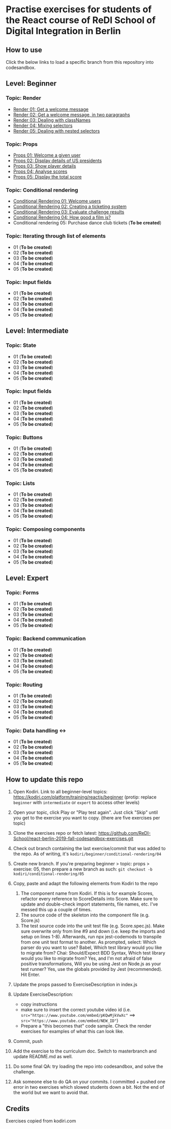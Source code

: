 # Practise exercises for students of the React course of ReDI School of Digital Integration in Berlin

## How to use

Click the below links to load a specific branch from this repository into codesandbox.

## Level: Beginner

### Topic: Render

- [Render 01: Get a welcome message](https://codesandbox.io/s/github/ReDI-School/react-berlin-2019-fall-codesandbox-exercises/tree/kodiri/beginner/render/01)
- [Render 02: Get a welcome message, in two paragraphs](https://codesandbox.io/s/github/ReDI-School/react-berlin-2019-fall-codesandbox-exercises/tree/kodiri/beginner/render/02)
- [Render 03: Dealing with classNames](https://codesandbox.io/s/github/ReDI-School/react-berlin-2019-fall-codesandbox-exercises/tree/kodiri/beginner/render/03)
- [Render 04: Mixing selectors](https://codesandbox.io/s/github/ReDI-School/react-berlin-2019-fall-codesandbox-exercises/tree/kodiri/beginner/render/04)
- [Render 05: Dealing with nested selectors](https://codesandbox.io/s/github/ReDI-School/react-berlin-2019-fall-codesandbox-exercises/tree/kodiri/beginner/render/05)

### Topic: Props

- [Props 01: Welcome a given user](https://codesandbox.io/s/github/ReDI-School/react-berlin-2019-fall-codesandbox-exercises/tree/kodiri/beginner/props/01)
- [Props 02: Display details of US presidents](https://codesandbox.io/s/github/ReDI-School/react-berlin-2019-fall-codesandbox-exercises/tree/kodiri/beginner/props/02)
- [Props 03: Show player details](https://codesandbox.io/s/github/ReDI-School/react-berlin-2019-fall-codesandbox-exercises/tree/kodiri/beginner/props/03)
- [Props 04: Analyse scores](https://codesandbox.io/s/github/ReDI-School/react-berlin-2019-fall-codesandbox-exercises/tree/kodiri/beginner/props/04)
- [Props 05: Display the total score](https://codesandbox.io/s/github/ReDI-School/react-berlin-2019-fall-codesandbox-exercises/tree/kodiri/beginner/props/05)

### Topic: Conditional rendering

- [Conditional Rendering 01: Welcome users](https://codesandbox.io/s/github/ReDI-School/react-berlin-2019-fall-codesandbox-exercises/tree/kodiri/beginner/conditional-rendering/01)
- [Conditional Rendering 02: Creating a ticketing system](https://codesandbox.io/s/github/ReDI-School/react-berlin-2019-fall-codesandbox-exercises/tree/kodiri/beginner/conditional-rendering/02)
- [Conditional Rendering 03: Evaluate challenge results](https://codesandbox.io/s/github/ReDI-School/react-berlin-2019-fall-codesandbox-exercises/tree/kodiri/beginner/conditional-rendering/03)
- [Conditional Rendering 04: How good a film is?](https://codesandbox.io/s/github/ReDI-School/react-berlin-2019-fall-codesandbox-exercises/tree/kodiri/beginner/conditional-rendering/04)
- Conditional rendering 05: Purchase dance club tickets (**To be created**)

### Topic: Iterating through list of elements

- 01 (**To be created**)
- 02 (**To be created**)
- 03 (**To be created**)
- 04 (**To be created**)
- 05 (**To be created**)

### Topic: Input fields

- 01 (**To be created**)
- 02 (**To be created**)
- 03 (**To be created**)
- 04 (**To be created**)
- 05 (**To be created**)

## Level: Intermediate

### Topic: State

- 01 (**To be created**)
- 02 (**To be created**)
- 03 (**To be created**)
- 04 (**To be created**)
- 05 (**To be created**)

### Topic: Input fields

- 01 (**To be created**)
- 02 (**To be created**)
- 03 (**To be created**)
- 04 (**To be created**)
- 05 (**To be created**)

### Topic: Buttons

- 01 (**To be created**)
- 02 (**To be created**)
- 03 (**To be created**)
- 04 (**To be created**)
- 05 (**To be created**)

### Topic: Lists

- 01 (**To be created**)
- 02 (**To be created**)
- 03 (**To be created**)
- 04 (**To be created**)
- 05 (**To be created**)

### Topic: Composing components

- 01 (**To be created**)
- 02 (**To be created**)
- 03 (**To be created**)
- 04 (**To be created**)
- 05 (**To be created**)

## Level: Expert

### Topic: Forms

- 01 (**To be created**)
- 02 (**To be created**)
- 03 (**To be created**)
- 04 (**To be created**)
- 05 (**To be created**)

### Topic: Backend communication

- 01 (**To be created**)
- 02 (**To be created**)
- 03 (**To be created**)
- 04 (**To be created**)
- 05 (**To be created**)

### Topic: Routing

- 01 (**To be created**)
- 02 (**To be created**)
- 03 (**To be created**)
- 04 (**To be created**)
- 05 (**To be created**)

### Topic: Data handling <->

- 01 (**To be created**)
- 02 (**To be created**)
- 03 (**To be created**)
- 04 (**To be created**)
- 05 (**To be created**)

## How to update this repo

1. Open Kodiri. Link to all beginner-level topics: https://kodiri.com/platform/training/reactjs/beginner (protip: replace `beginner` with `intermediate` or `expert` to access other levels)
2. Open your topic, click Play or "Play test again". Just click "Skip" until you get to the exercise you want to copy. (there are five exercises per topic)
3. Clone the exercises repo or fetch latest: https://github.com/ReDI-School/react-berlin-2019-fall-codesandbox-exercises.git
4. Check out branch containing the last exercise/commit that was added to the repo. As of writing, it's `kodiri/beginner/conditional-rendering/04`
5. Create new branch. If you're preparing beginner > topic: props > exercise: 05, then prepare a new branch as such: `git checkout -b kodiri/conditional-rendering/05`
6. Copy, paste and adapt the following elements from Kodiri to the repo
   1. The component name from Kodiri. If this is for example Scores, refactor every reference to ScoreDetails into Score. Make sure to update and double-check import statements, file names, etc. I've messed this up a couple of times.
   2. The source code of the skeleton into the component file (e.g. Score.js)
   3. The test source code into the unit test file (e.g. Score.spec.js). Make sure overwrite only from line #9 and down (i.e. keep the imports and setup on lines 1-8). Afterwards, run npx jest-codemods to transpile from one unit test format to another. As prompted, select: Which parser do you want to use? Babel, Which test library would you like to migrate from? Chai: Should/Expect BDD Syntax, Which test library would you like to migrate from? Yes, and I'm not afraid of false positive transformations, Will you be using Jest on Node.js as your test runner? Yes, use the globals provided by Jest (recommended). Hit Enter.
7. Update the props passed to ExerciseDescription in index.js
8. Update ExerciseDescription:

   - copy instructions
   - make sure to insert the correct youtube video id (i.e. `src="https://www.youtube.com/embed/pKQwMjkVwXc"` ==> `src="https://www.youtube.com/embed/NEW_ID"`)
   - Prepare a "this becomes that" code sample. Check the render exercises for examples of what this can look like.

9. Commit, push
10. Add the exercise to the curriculum doc. Switch to masterbranch and update README.md as well.
11. Do some final QA: try loading the repo into codesandbox, and solve the challenge.
12. Ask someone else to do QA on your commits. I committed + pushed one error in two exercises which slowed students down a bit. Not the end of the world but we want to avoid that.

## Credits

Exercises copied from kodiri.com
